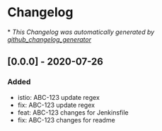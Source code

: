 # Changelog



\* *This Changelog was automatically generated by [github_changelog_generator](https://github.com/github-changelog-generator/github-changelog-generator)*

## [0.0.0] - 2020-07-26

### Added

- istio: ABC-123 update regex
- fix: ABC-123 update regex
- feat: ABC-123 changes for Jenkinsfile
- fix: ABC-123 changes for readme
